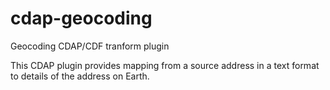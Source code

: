 # cdap-geocoding
Geocoding CDAP/CDF tranform plugin

This CDAP plugin provides mapping from a source address in a text format to details of the address
on Earth.